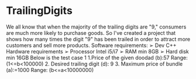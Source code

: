 # TrailingDigits
We all know that when the majority of the trailing digits are "9," consumers are much more likely to purchase goods. So I've created a project that shows how many times the digit "9" has been trailed in order to attract more customers and sell more products.
Software requirements:
➢ Dev C++
Hardware requirements
➢ Processor Intel i5/i7
➢ RAM min 8GB
➢ Hard disk min 16GB
Below is the test case 1
1.Price of the given doodad (b):57 Range: (1<=b<100000)
2. Desired trailing digit (d): 9
3. Maximum price of bundle (a):=1000 Range: (b<=a<10000000)
